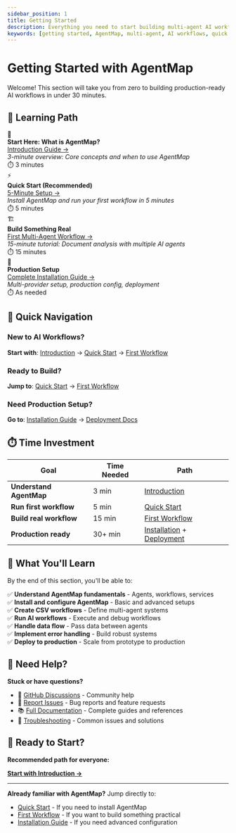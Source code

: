 ```yaml
---
sidebar_position: 1
title: Getting Started
description: Everything you need to start building multi-agent AI workflows with AgentMap. From installation to your first production workflow.
keywords: [getting started, AgentMap, multi-agent, AI workflows, quick start, tutorials]
---
```


# Getting Started with AgentMap

Welcome! This section will take you from zero to building production-ready AI workflows in under 30 minutes.

## 🎯 Learning Path

<div style={{display: 'grid', gridTemplateColumns: 'repeat(auto-fit, minmax(280px, 1fr))', gap: '1.5rem', margin: '2rem 0'}}>

<div style={{border: '2px solid #0ea5e9', padding: '1.5rem', borderRadius: '0.75rem', backgroundColor: '#f0f9ff'}}>
  <div style={{fontSize: '2rem', marginBottom: '0.5rem'}}>🌟</div>
  <strong>Start Here: What is AgentMap?</strong><br/>
  <a href="./introduction">Introduction Guide →</a><br/>
  <em>3-minute overview: Core concepts and when to use AgentMap</em><br/>
  <div style={{marginTop: '0.5rem', fontSize: '0.9em', color: '#64748b'}}>
    ⏱️ 3 minutes
  </div>
</div>

<div style={{border: '2px solid #22c55e', padding: '1.5rem', borderRadius: '0.75rem', backgroundColor: '#f0fdf4'}}>
  <div style={{fontSize: '2rem', marginBottom: '0.5rem'}}>⚡</div>
  <strong>Quick Start (Recommended)</strong><br/>
  <a href="./quick-start">5-Minute Setup →</a><br/>
  <em>Install AgentMap and run your first workflow in 5 minutes</em><br/>
  <div style={{marginTop: '0.5rem', fontSize: '0.9em', color: '#64748b'}}>
    ⏱️ 5 minutes
  </div>
</div>

<div style={{border: '2px solid #f59e0b', padding: '1.5rem', borderRadius: '0.75rem', backgroundColor: '#fffbeb'}}>
  <div style={{fontSize: '2rem', marginBottom: '0.5rem'}}>🏗️</div>
  <strong>Build Something Real</strong><br/>
  <a href="./first-workflow">First Multi-Agent Workflow →</a><br/>
  <em>15-minute tutorial: Document analysis with multiple AI agents</em><br/>
  <div style={{marginTop: '0.5rem', fontSize: '0.9em', color: '#64748b'}}>
    ⏱️ 15 minutes
  </div>
</div>

<div style={{border: '2px solid #8b5cf6', padding: '1.5rem', borderRadius: '0.75rem', backgroundColor: '#faf5ff'}}>
  <div style={{fontSize: '2rem', marginBottom: '0.5rem'}}>🔧</div>
  <strong>Production Setup</strong><br/>
  <a href="./installation">Complete Installation Guide →</a><br/>
  <em>Multi-provider setup, production config, deployment</em><br/>
  <div style={{marginTop: '0.5rem', fontSize: '0.9em', color: '#64748b'}}>
    ⏱️ As needed
  </div>
</div>

</div>

## 🚀 Quick Navigation

### New to AI Workflows?
**Start with**: [Introduction](./introduction) → [Quick Start](./quick-start) → [First Workflow](./first-workflow)

### Ready to Build?  
**Jump to**: [Quick Start](./quick-start) → [First Workflow](./first-workflow)

### Need Production Setup?
**Go to**: [Installation Guide](./installation) → [Deployment Docs](/docs/deployment)

## ⏱️ Time Investment

| Goal | Time Needed | Path |
|------|-------------|------|
| **Understand AgentMap** | 3 min | [Introduction](./introduction) |
| **Run first workflow** | 5 min | [Quick Start](./quick-start) |
| **Build real workflow** | 15 min | [First Workflow](./first-workflow) |
| **Production ready** | 30+ min | [Installation](./installation) + [Deployment](/docs/deployment) |

## 🎯 What You'll Learn

By the end of this section, you'll be able to:

✅ **Understand AgentMap fundamentals** - Agents, workflows, services  
✅ **Install and configure AgentMap** - Basic and advanced setups  
✅ **Create CSV workflows** - Define multi-agent systems  
✅ **Run AI workflows** - Execute and debug workflows  
✅ **Handle data flow** - Pass data between agents  
✅ **Implement error handling** - Build robust systems  
✅ **Deploy to production** - Scale from prototype to production  

## 🛟 Need Help?

<div style={{backgroundColor: '#f1f5f9', padding: '1rem', borderRadius: '0.5rem', marginTop: '2rem'}}>

**Stuck or have questions?**

- 💬 [GitHub Discussions](https://github.com/jwwelbor/AgentMap/discussions) - Community help
- 🐛 [Report Issues](https://github.com/jwwelbor/AgentMap/issues) - Bug reports and feature requests  
- 📚 [Full Documentation](/docs/intro) - Complete guides and references
- 🔧 [Troubleshooting](/docs/configuration/troubleshooting) - Common issues and solutions

</div>

## 🎉 Ready to Start?

**Recommended path for everyone:**

<div style={{textAlign: 'center', margin: '2rem 0'}}>

[**Start with Introduction →**](./introduction)

</div>

---

**Already familiar with AgentMap?** Jump directly to:
- [Quick Start](./quick-start) - If you need to install AgentMap  
- [First Workflow](./first-workflow) - If you want to build something practical
- [Installation Guide](./installation) - If you need advanced configuration
